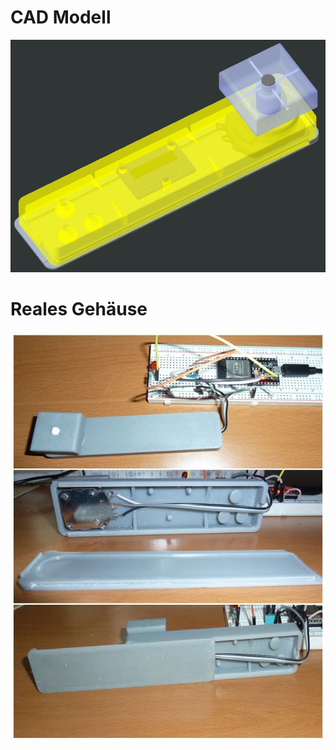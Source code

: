 # CAD Modell
![CAD-Winkelgeber-Gehäuse](Winkelgeber-Gehaeuse.png)
# Reales Gehäuse
![Real-Winkelgeber-Gehäuse](..\Pictures\03_Winkelgeber1.jpg)
